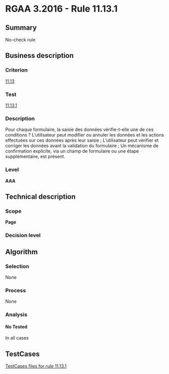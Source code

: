 # RGAA 3.2016 - Rule 11.13.1

## Summary
No-check rule


## Business description

### Criterion
[11.13](http://references.modernisation.gouv.fr/rgaa-accessibilite/criteres.html#crit-11-13)

### Test
[11.13.1](http://references.modernisation.gouv.fr/rgaa-accessibilite/criteres.html#test-11-13-1)

### Description
Pour chaque formulaire, la saisie des données vérifie-t-elle une de ces conditions ? L’utilisateur peut modifier ou annuler les données et les actions effectuées sur ces données après leur saisie ; L’utilisateur peut vérifier et corriger les données avant la validation du formulaire ; Un mécanisme de confirmation explicite, via un champ de formulaire ou une étape supplémentaire, est présent.

### Level
**AAA**


## Technical description

### Scope
**Page**

### Decision level


## Algorithm

### Selection
None

### Process
None

### Analysis

#### No Tested
In all cases


##  TestCases

[TestCases files for rule 11.13.1](https://github.com/Asqatasun/Asqatasun/tree/RGAA_3.2016/rules/rules-rgaa3.2016/src/test/resources/testcases/rgaa32016/Rgaa32016Rule111301/)


